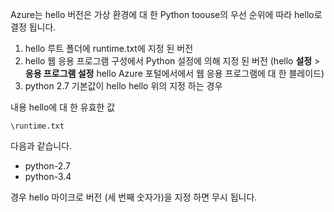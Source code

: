 Azure는 hello 버전은 가상 환경에 대 한 Python toouse의 우선 순위에 따라 hello로 결정 됩니다.

1. hello 루트 폴더에 runtime.txt에 지정 된 버전
2. hello 웹 응용 프로그램 구성에서 Python 설정에 의해 지정 된 버전 (hello **설정** > **응용 프로그램 설정** hello Azure 포털에서에서 웹 응용 프로그램에 대 한 블레이드)
3. python 2.7 기본값이 hello hello 위의 지정 하는 경우

내용 hello에 대 한 유효한 값 

    \runtime.txt

다음과 같습니다.

* python-2.7
* python-3.4

경우 hello 마이크로 버전 (세 번째 숫자가)을 지정 하면 무시 됩니다.

